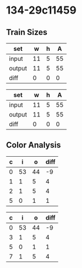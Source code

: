 # 134-29c11459
## Train Sizes

|set|w|h|A|
|---|---|---|---|
|input|11|5|55|
|output|11|5|55|
|diff|0|0|0|


|set|w|h|A|
|---|---|---|---|
|input|11|5|55|
|output|11|5|55|
|diff|0|0|0|


## Color Analysis

|c|i|o|diff|
|---|---|---|---|
|0|53|44|-9|
|1|1|5|4|
|2|1|5|4|
|5|0|1|1|


|c|i|o|diff|
|---|---|---|---|
|0|53|44|-9|
|3|1|5|4|
|5|0|1|1|
|7|1|5|4|

